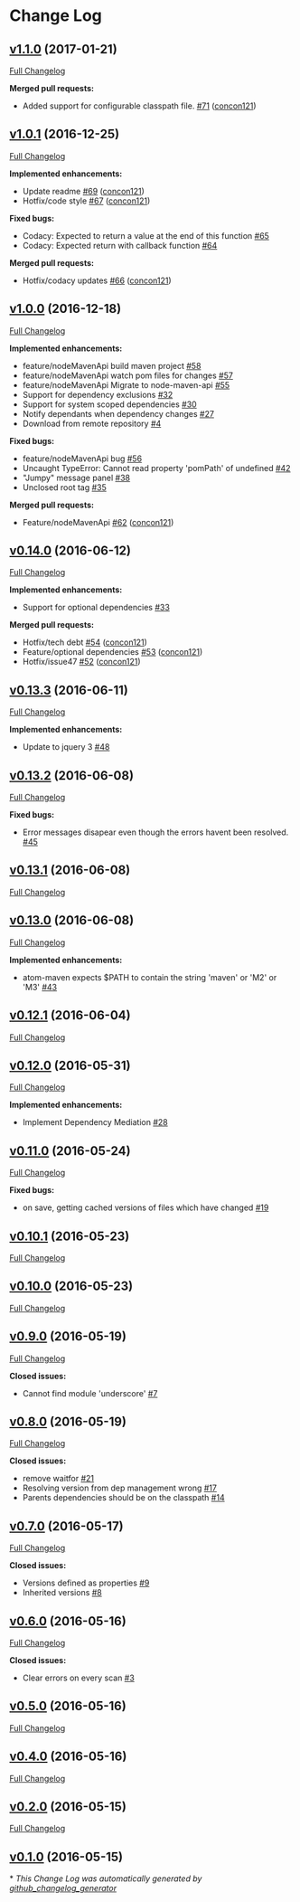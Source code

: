 # Change Log

## [v1.1.0](https://github.com/concon121/atom-maven/tree/v1.1.0) (2017-01-21)
[Full Changelog](https://github.com/concon121/atom-maven/compare/v1.0.1...v1.1.0)

**Merged pull requests:**

- Added support for configurable classpath file. [\#71](https://github.com/concon121/atom-maven/pull/71) ([concon121](https://github.com/concon121))

## [v1.0.1](https://github.com/concon121/atom-maven/tree/v1.0.1) (2016-12-25)
[Full Changelog](https://github.com/concon121/atom-maven/compare/v1.0.0...v1.0.1)

**Implemented enhancements:**

- Update readme [\#69](https://github.com/concon121/atom-maven/pull/69) ([concon121](https://github.com/concon121))
- Hotfix/code style [\#67](https://github.com/concon121/atom-maven/pull/67) ([concon121](https://github.com/concon121))

**Fixed bugs:**

- Codacy: Expected to return a value at the end of this function [\#65](https://github.com/concon121/atom-maven/issues/65)
- Codacy: Expected return with callback function [\#64](https://github.com/concon121/atom-maven/issues/64)

**Merged pull requests:**

- Hotfix/codacy updates [\#66](https://github.com/concon121/atom-maven/pull/66) ([concon121](https://github.com/concon121))

## [v1.0.0](https://github.com/concon121/atom-maven/tree/v1.0.0) (2016-12-18)
[Full Changelog](https://github.com/concon121/atom-maven/compare/v0.14.0...v1.0.0)

**Implemented enhancements:**

- feature/nodeMavenApi build maven project [\#58](https://github.com/concon121/atom-maven/issues/58)
- feature/nodeMavenApi watch pom files for changes [\#57](https://github.com/concon121/atom-maven/issues/57)
- feature/nodeMavenApi Migrate to node-maven-api [\#55](https://github.com/concon121/atom-maven/issues/55)
- Support for dependency exclusions [\#32](https://github.com/concon121/atom-maven/issues/32)
- Support for system scoped dependencies [\#30](https://github.com/concon121/atom-maven/issues/30)
- Notify dependants when dependency changes [\#27](https://github.com/concon121/atom-maven/issues/27)
- Download from remote repository [\#4](https://github.com/concon121/atom-maven/issues/4)

**Fixed bugs:**

- feature/nodeMavenApi bug [\#56](https://github.com/concon121/atom-maven/issues/56)
- Uncaught TypeError: Cannot read property 'pomPath' of undefined [\#42](https://github.com/concon121/atom-maven/issues/42)
- "Jumpy" message panel [\#38](https://github.com/concon121/atom-maven/issues/38)
- Unclosed root tag [\#35](https://github.com/concon121/atom-maven/issues/35)

**Merged pull requests:**

- Feature/nodeMavenApi [\#62](https://github.com/concon121/atom-maven/pull/62) ([concon121](https://github.com/concon121))

## [v0.14.0](https://github.com/concon121/atom-maven/tree/v0.14.0) (2016-06-12)
[Full Changelog](https://github.com/concon121/atom-maven/compare/v0.13.3...v0.14.0)

**Implemented enhancements:**

- Support for optional dependencies [\#33](https://github.com/concon121/atom-maven/issues/33)

**Merged pull requests:**

- Hotfix/tech debt [\#54](https://github.com/concon121/atom-maven/pull/54) ([concon121](https://github.com/concon121))
- Feature/optional dependencies [\#53](https://github.com/concon121/atom-maven/pull/53) ([concon121](https://github.com/concon121))
- Hotfix/issue47 [\#52](https://github.com/concon121/atom-maven/pull/52) ([concon121](https://github.com/concon121))

## [v0.13.3](https://github.com/concon121/atom-maven/tree/v0.13.3) (2016-06-11)
[Full Changelog](https://github.com/concon121/atom-maven/compare/v0.13.2...v0.13.3)

**Implemented enhancements:**

- Update to jquery 3 [\#48](https://github.com/concon121/atom-maven/issues/48)

## [v0.13.2](https://github.com/concon121/atom-maven/tree/v0.13.2) (2016-06-08)
[Full Changelog](https://github.com/concon121/atom-maven/compare/v0.13.1...v0.13.2)

**Fixed bugs:**

- Error messages disapear even though the errors havent been resolved. [\#45](https://github.com/concon121/atom-maven/issues/45)

## [v0.13.1](https://github.com/concon121/atom-maven/tree/v0.13.1) (2016-06-08)
[Full Changelog](https://github.com/concon121/atom-maven/compare/v0.13.0...v0.13.1)

## [v0.13.0](https://github.com/concon121/atom-maven/tree/v0.13.0) (2016-06-08)
[Full Changelog](https://github.com/concon121/atom-maven/compare/v0.12.1...v0.13.0)

**Implemented enhancements:**

- atom-maven expects $PATH to contain the string 'maven' or 'M2' or 'M3' [\#43](https://github.com/concon121/atom-maven/issues/43)

## [v0.12.1](https://github.com/concon121/atom-maven/tree/v0.12.1) (2016-06-04)
[Full Changelog](https://github.com/concon121/atom-maven/compare/v0.12.0...v0.12.1)

## [v0.12.0](https://github.com/concon121/atom-maven/tree/v0.12.0) (2016-05-31)
[Full Changelog](https://github.com/concon121/atom-maven/compare/v0.11.0...v0.12.0)

**Implemented enhancements:**

- Implement Dependency Mediation [\#28](https://github.com/concon121/atom-maven/issues/28)

## [v0.11.0](https://github.com/concon121/atom-maven/tree/v0.11.0) (2016-05-24)
[Full Changelog](https://github.com/concon121/atom-maven/compare/v0.10.1...v0.11.0)

**Fixed bugs:**

- on save, getting cached versions of files which have changed [\#19](https://github.com/concon121/atom-maven/issues/19)

## [v0.10.1](https://github.com/concon121/atom-maven/tree/v0.10.1) (2016-05-23)
[Full Changelog](https://github.com/concon121/atom-maven/compare/v0.10.0...v0.10.1)

## [v0.10.0](https://github.com/concon121/atom-maven/tree/v0.10.0) (2016-05-23)
[Full Changelog](https://github.com/concon121/atom-maven/compare/v0.9.0...v0.10.0)

## [v0.9.0](https://github.com/concon121/atom-maven/tree/v0.9.0) (2016-05-19)
[Full Changelog](https://github.com/concon121/atom-maven/compare/v0.8.0...v0.9.0)

**Closed issues:**

- Cannot find module 'underscore' [\#7](https://github.com/concon121/atom-maven/issues/7)

## [v0.8.0](https://github.com/concon121/atom-maven/tree/v0.8.0) (2016-05-19)
[Full Changelog](https://github.com/concon121/atom-maven/compare/v0.7.0...v0.8.0)

**Closed issues:**

- remove waitfor [\#21](https://github.com/concon121/atom-maven/issues/21)
- Resolving version from dep management wrong [\#17](https://github.com/concon121/atom-maven/issues/17)
- Parents dependencies should be on the classpath [\#14](https://github.com/concon121/atom-maven/issues/14)

## [v0.7.0](https://github.com/concon121/atom-maven/tree/v0.7.0) (2016-05-17)
[Full Changelog](https://github.com/concon121/atom-maven/compare/v0.6.0...v0.7.0)

**Closed issues:**

- Versions defined as properties [\#9](https://github.com/concon121/atom-maven/issues/9)
- Inherited versions [\#8](https://github.com/concon121/atom-maven/issues/8)

## [v0.6.0](https://github.com/concon121/atom-maven/tree/v0.6.0) (2016-05-16)
[Full Changelog](https://github.com/concon121/atom-maven/compare/v0.5.0...v0.6.0)

**Closed issues:**

- Clear errors on every scan [\#3](https://github.com/concon121/atom-maven/issues/3)

## [v0.5.0](https://github.com/concon121/atom-maven/tree/v0.5.0) (2016-05-16)
[Full Changelog](https://github.com/concon121/atom-maven/compare/v0.4.0...v0.5.0)

## [v0.4.0](https://github.com/concon121/atom-maven/tree/v0.4.0) (2016-05-16)
[Full Changelog](https://github.com/concon121/atom-maven/compare/v0.2.0...v0.4.0)

## [v0.2.0](https://github.com/concon121/atom-maven/tree/v0.2.0) (2016-05-15)
[Full Changelog](https://github.com/concon121/atom-maven/compare/v0.1.0...v0.2.0)

## [v0.1.0](https://github.com/concon121/atom-maven/tree/v0.1.0) (2016-05-15)


\* *This Change Log was automatically generated by [github_changelog_generator](https://github.com/skywinder/Github-Changelog-Generator)*